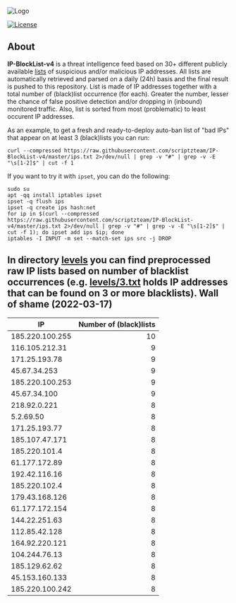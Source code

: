 ![Logo](https://i.imgur.com/PyKLAe7.png)

[![License](https://img.shields.io/badge/license-The_Unlicense-red.svg)](https://unlicense.org/)

About
----

**IP-BlockList-v4** is a threat intelligence feed based on 30+ different publicly available [lists](https://github.com/stamparm/maltrail) of suspicious and/or malicious IP addresses. All lists are automatically retrieved and parsed on a daily (24h) basis and the final result is pushed to this repository. List is made of IP addresses together with a total number of (black)list occurrence (for each). Greater the number, lesser the chance of false positive detection and/or dropping in (inbound) monitored traffic. Also, list is sorted from most (problematic) to least occurent IP addresses.

As an example, to get a fresh and ready-to-deploy auto-ban list of "bad IPs" that appear on at least 3 (black)lists you can run:

```
curl --compressed https://raw.githubusercontent.com/scriptzteam/IP-BlockList-v4/master/ips.txt 2>/dev/null | grep -v "#" | grep -v -E "\s[1-2]$" | cut -f 1
```

If you want to try it with `ipset`, you can do the following:

```
sudo su
apt -qq install iptables ipset
ipset -q flush ips
ipset -q create ips hash:net
for ip in $(curl --compressed https://raw.githubusercontent.com/scriptzteam/IP-BlockList-v4/master/ips.txt 2>/dev/null | grep -v "#" | grep -v -E "\s[1-2]$" | cut -f 1); do ipset add ips $ip; done
iptables -I INPUT -m set --match-set ips src -j DROP
```

In directory [levels](levels) you can find preprocessed raw IP lists based on number of blacklist occurrences (e.g. [levels/3.txt](levels/3.txt) holds IP addresses that can be found on 3 or more blacklists).
Wall of shame (2022-03-17)
----

|IP|Number of (black)lists|
|---|--:|
185.220.100.255|10
116.105.212.31|9
171.25.193.78|9
45.67.34.253|9
185.220.100.253|9
45.67.34.100|9
218.92.0.221|8
5.2.69.50|8
171.25.193.77|8
185.107.47.171|8
185.220.101.4|8
61.177.172.89|8
192.42.116.16|8
185.220.102.4|8
179.43.168.126|8
61.177.172.154|8
144.22.251.63|8
112.85.42.128|8
164.92.220.121|8
104.244.76.13|8
185.129.62.62|8
45.153.160.133|8
185.220.100.242|8
